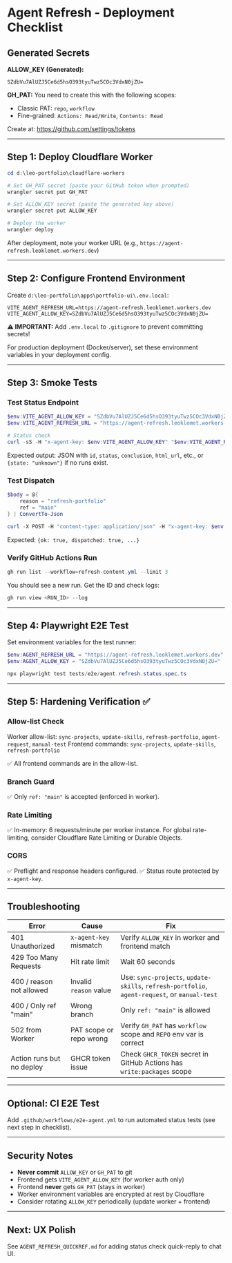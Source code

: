 # Agent Refresh - Deployment Checklist

## Generated Secrets

**ALLOW_KEY (Generated):**
```
SZdbVu7AlUZJ5Ce6d5hsO393tyuTwz5COc3VdxN0jZU=
```

**GH_PAT:** You need to create this with the following scopes:
- Classic PAT: `repo`, `workflow`
- Fine-grained: `Actions: Read/Write`, `Contents: Read`

Create at: https://github.com/settings/tokens

---

## Step 1: Deploy Cloudflare Worker

```powershell
cd d:\leo-portfolio\cloudflare-workers

# Set GH_PAT secret (paste your GitHub token when prompted)
wrangler secret put GH_PAT

# Set ALLOW_KEY secret (paste the generated key above)
wrangler secret put ALLOW_KEY

# Deploy the worker
wrangler deploy
```

After deployment, note your worker URL (e.g., `https://agent-refresh.leoklemet.workers.dev`)

---

## Step 2: Configure Frontend Environment

Create `d:\leo-portfolio\apps\portfolio-ui\.env.local`:

```env
VITE_AGENT_REFRESH_URL=https://agent-refresh.leoklemet.workers.dev
VITE_AGENT_ALLOW_KEY=SZdbVu7AlUZJ5Ce6d5hsO393tyuTwz5COc3VdxN0jZU=
```

**⚠️ IMPORTANT:** Add `.env.local` to `.gitignore` to prevent committing secrets!

For production deployment (Docker/server), set these environment variables in your deployment config.

---

## Step 3: Smoke Tests

### Test Status Endpoint

```powershell
$env:VITE_AGENT_ALLOW_KEY = "SZdbVu7AlUZJ5Ce6d5hsO393tyuTwz5COc3VdxN0jZU="
$env:VITE_AGENT_REFRESH_URL = "https://agent-refresh.leoklemet.workers.dev"

# Status check
curl -sS -H "x-agent-key: $env:VITE_AGENT_ALLOW_KEY" "$env:VITE_AGENT_REFRESH_URL/agent/refresh/status" | ConvertFrom-Json | Format-List
```

Expected output: JSON with `id`, `status`, `conclusion`, `html_url`, etc., or `{state: "unknown"}` if no runs exist.

### Test Dispatch

```powershell
$body = @{
    reason = "refresh-portfolio"
    ref = "main"
} | ConvertTo-Json

curl -X POST -H "content-type: application/json" -H "x-agent-key: $env:VITE_AGENT_ALLOW_KEY" -d $body $env:VITE_AGENT_REFRESH_URL | ConvertFrom-Json | Format-List
```

Expected: `{ok: true, dispatched: true, ...}`

### Verify GitHub Actions Run

```powershell
gh run list --workflow=refresh-content.yml --limit 3
```

You should see a new run. Get the ID and check logs:

```powershell
gh run view <RUN_ID> --log
```

---

## Step 4: Playwright E2E Test

Set environment variables for the test runner:

```powershell
$env:AGENT_REFRESH_URL = "https://agent-refresh.leoklemet.workers.dev"
$env:AGENT_ALLOW_KEY = "SZdbVu7AlUZJ5Ce6d5hsO393tyuTwz5COc3VdxN0jZU="

npx playwright test tests/e2e/agent.refresh.status.spec.ts
```

---

## Step 5: Hardening Verification ✅

### Allow-list Check
Worker allow-list: `sync-projects`, `update-skills`, `refresh-portfolio`, `agent-request`, `manual-test`
Frontend commands: `sync-projects`, `update-skills`, `refresh-portfolio`

✅ All frontend commands are in the allow-list.

### Branch Guard
✅ Only `ref: "main"` is accepted (enforced in worker).

### Rate Limiting
✅ In-memory: 6 requests/minute per worker instance.
For global rate-limiting, consider Cloudflare Rate Limiting or Durable Objects.

### CORS
✅ Preflight and response headers configured.
✅ Status route protected by `x-agent-key`.

---

## Troubleshooting

| Error | Cause | Fix |
|-------|-------|-----|
| 401 Unauthorized | `x-agent-key` mismatch | Verify `ALLOW_KEY` in worker and frontend match |
| 429 Too Many Requests | Hit rate limit | Wait 60 seconds |
| 400 / reason not allowed | Invalid `reason` value | Use: `sync-projects`, `update-skills`, `refresh-portfolio`, `agent-request`, or `manual-test` |
| 400 / Only ref "main" | Wrong branch | Only `ref: "main"` is allowed |
| 502 from Worker | PAT scope or repo wrong | Verify `GH_PAT` has `workflow` scope and `REPO` env var is correct |
| Action runs but no deploy | GHCR token issue | Check `GHCR_TOKEN` secret in GitHub Actions has `write:packages` scope |

---

## Optional: CI E2E Test

Add `.github/workflows/e2e-agent.yml` to run automated status tests (see next step in checklist).

---

## Security Notes

- **Never commit** `ALLOW_KEY` or `GH_PAT` to git
- Frontend gets `VITE_AGENT_ALLOW_KEY` (for worker auth only)
- Frontend **never** gets `GH_PAT` (stays in worker)
- Worker environment variables are encrypted at rest by Cloudflare
- Consider rotating `ALLOW_KEY` periodically (update worker + frontend)

---

## Next: UX Polish

See `AGENT_REFRESH_QUICKREF.md` for adding status check quick-reply to chat UI.
